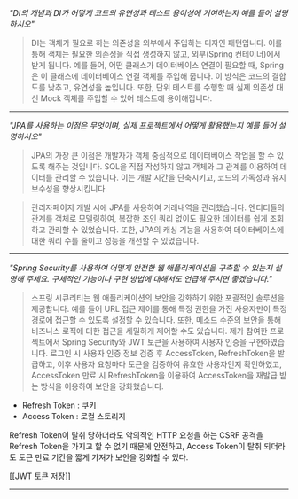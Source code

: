 
*"DI의 개념과 DI가 어떻게 코드의 유연성과 테스트 용이성에 기여하는지 예를 들어 설명하시오"*

> DI는 객체가 필요로 하는 의존성을 외부에서 주입하는 디자인 패턴입니다. 이를 통해 객체는 필요한 의존성을 직접 생성하지 않고, 외부(Spring 컨테이너)에서 받게 됩니다.
> 예를 들어, 어떤 클래스가 데이터베이스 연결이 필요할 때, Spring은 이 클래스에 데이터베이스 연결 객체를 주입해 줍니다. 이 방식은 코드의 결합도를 낮추고, 유연성을 높입니다.
> 또한, 단위 테스트를 수행할 때 실제 의존성 대신 Mock 객체를 주입할 수 있어 테스트에 용이해집니다.

---
*"JPA를 사용하는 이점은 무엇이며, 실제 프로젝트에서 어떻게 활용했는지 예를 들어 설명하시오"*

> JPA의 가장 큰 이점은 개발자가 객체 중심적으로 데이터베이스 작업을 할 수 있도록 해주는 것입니다. SQL을 직접 작성하지 않고 객체와 그 관계를 이용하여 데이터를 관리할 수 있습니다.
> 이는 개발 시간을 단축시키고, 코드의 가독성과 유지 보수성을 향상시킵니다.

> 관리자페이지 개발 시에 JPA를 사용하여 거래내역을 관리했습니다. 엔티티들의 관계를 객체로 모델링하여, 복잡한 조인 쿼리 없이도 필요한 데이터를 쉽게 조회하고 관리할 수 있었습니다. 또한, JPA의 캐싱 기능을 사용하여 데이터베이스에 대한 쿼리 수를 줄이고 성능을 개선할 수 있었습니다.

---
*"Spring Security를 사용하여 어떻게 안전한 웹 애플리케이션을 구축할 수 있는지 설명해 주세요. 구체적인 기능이나 구현 방법에 대해서도 언급해 주시면 좋겠습니다."*

> 스프링 시큐리티는 웹 애플리케이션의 보안을 강화하기 위한 포괄적인 솔루션을 제공합니다. 예를 들어 URL 접근 제어를 통해 특정 권한을 가진 사용자만이 특정 경로에 접근할 수 있도록 설정할 수 있습니다. 또한, 메소드 수준의 보안을 통해 비즈니스 로직에 대한 접근을 세밀하게 제어할 수도 있습니다.
> 제가 참여한 프로젝트에서 Spring Security와 JWT 토큰을 사용하여 사용자 인증을 구현하였습니다. 로그인 시 사용자 인증 정보 검증 후 AccessToken, RefreshToken을 발급하고, 이후 사용자 요청마다 토큰을 검증하여 유효한 사용자인지 확인하였고, AccessToken 만료 시 RefreshToken을 이용하여 AccessToken을 재발급 받는 방식을 이용하여 보안을 강화했습니다.

- Refresh Token : 쿠키 
- Access Token : 로컬 스토리지

Refresh Token이 탈취 당하더라도 악의적인 HTTP 요청을 하는 CSRF 공격을 Refresh Token을 가지고 할 수 없기 때문에 안전하고, 
Access Token이 탈취 되더라도 토큰 만료 기간을 짧게 가져가 보안을 강화할 수 있다.

[[JWT 토큰 저장]]

---